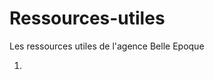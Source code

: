 Ressources-utiles
=================

Les ressources utiles de l'agence Belle Epoque

1. [Setup Mac]: http://sourabhbajaj.com/mac-setup/Apps/README.html 
